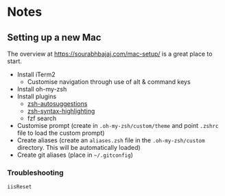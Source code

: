 # Notes

## Setting up a new Mac 

The overview at https://sourabhbajaj.com/mac-setup/ is a great place to start. 


- Install iTerm2
  - Customise navigation through use of alt & command keys  
- Install oh-my-zsh
- Install plugins
  - [zsh-autosuggestions](https://github.com/zsh-users/zsh-autosuggestions/blob/master/INSTALL.md#oh-my-zsh)
  - [zsh-syntax-highlighting](https://github.com/zsh-users/zsh-syntax-highlighting/blob/master/INSTALL.md#oh-my-zsh)
  - fzf search 
- Customise prompt (create in `.oh-my-zsh/custom/theme` and point `.zshrc` file to load the custom prompt)
- Create aliases (create an `aliases.zsh` file in the `.oh-my-zsh/custom` directory. This will be automatically loaded)
- Create git aliases (place in `~/.gitconfig`)

### Troubleshooting 

`iisReset`

